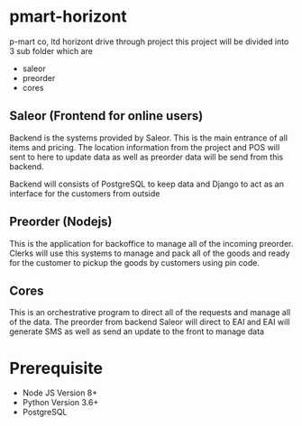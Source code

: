 # pmart-horizont
p-mart co, ltd horizont drive through project
this project will be divided into 3 sub folder which are

- saleor 
- preorder
- cores


## Saleor (Frontend for online users)

Backend is the systems provided by Saleor. This is the main entrance of all items and pricing.
The location information from the project and POS will sent to here to update data as well as
preorder data will be send from this backend.

Backend will consists of PostgreSQL to keep data and Django to act as an interface for the customers from outside


## Preorder (Nodejs)

This is the application for backoffice to manage all of the incoming preorder. Clerks will use this systems to manage and pack all of the goods and ready for the customer to pickup the goods by customers using pin code.


## Cores

This is an orchestrative program to direct all of the requests and manage all of the data. The preorder from backend Saleor will direct to EAI and EAI will generate SMS as well as send an update to the front to manage data 



# Prerequisite

- Node JS Version 8+
- Python Version 3.6+
- PostgreSQL
